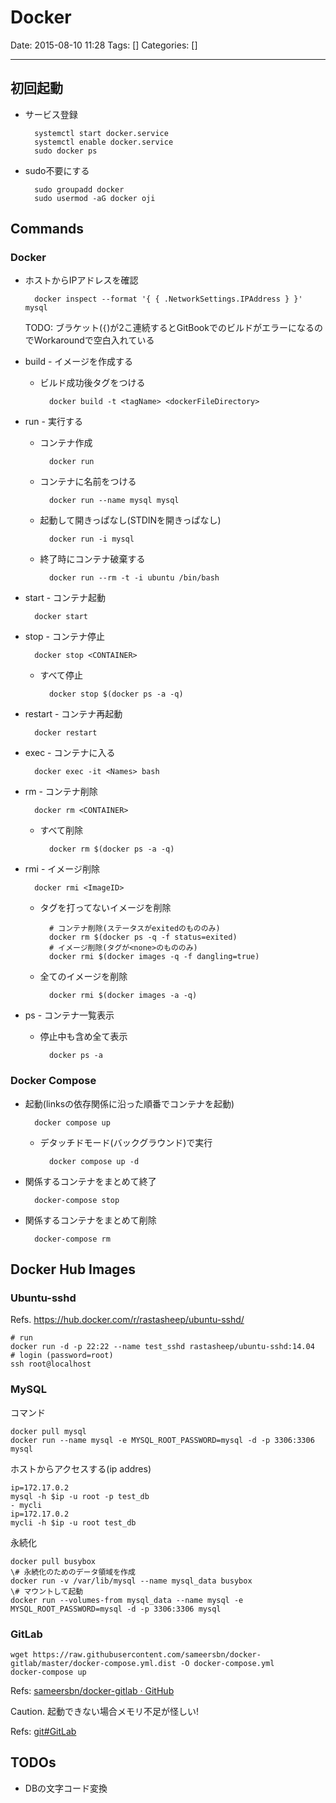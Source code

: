 # Docker

Date: 2015-08-10 11:28
Tags: []
Categories: []

---

## 初回起動

- サービス登録

        systemctl start docker.service
        systemctl enable docker.service
        sudo docker ps

- sudo不要にする

        sudo groupadd docker
        sudo usermod -aG docker oji

## Commands

### Docker

- ホストからIPアドレスを確認

        docker inspect --format '{ { .NetworkSettings.IPAddress } }' mysql
    TODO: ブラケット(`{`)が2こ連続するとGitBookでのビルドがエラーになるのでWorkaroundで空白入れている

- build - イメージを作成する
    - ビルド成功後タグをつける

            docker build -t <tagName> <dockerFileDirectory>

- run - 実行する
    - コンテナ作成

            docker run

    - コンテナに名前をつける

            docker run --name mysql mysql

    - 起動して開きっぱなし(STDINを開きっぱなし)

            docker run -i mysql

    - 終了時にコンテナ破棄する

            docker run --rm -t -i ubuntu /bin/bash

- start - コンテナ起動

        docker start

- stop - コンテナ停止

        docker stop <CONTAINER>

    - すべて停止

            docker stop $(docker ps -a -q)

- restart - コンテナ再起動

        docker restart

- exec - コンテナに入る

        docker exec -it <Names> bash

- rm - コンテナ削除

        docker rm <CONTAINER>

    - すべて削除

            docker rm $(docker ps -a -q)

- rmi - イメージ削除

        docker rmi <ImageID>

    - タグを打ってないイメージを削除

            # コンテナ削除(ステータスがexitedのもののみ)
            docker rm $(docker ps -q -f status=exited)
            # イメージ削除(タグが<none>のもののみ)
            docker rmi $(docker images -q -f dangling=true)

    - 全てのイメージを削除

            docker rmi $(docker images -a -q)

- ps - コンテナ一覧表示
    - 停止中も含め全て表示

            docker ps -a

### Docker Compose

- 起動(linksの依存関係に沿った順番でコンテナを起動)

        docker compose up

    - デタッチドモード(バックグラウンド)で実行

            docker compose up -d

- 関係するコンテナをまとめて終了

        docker-compose stop

- 関係するコンテナをまとめて削除

        docker-compose rm

## Docker Hub Images

### Ubuntu-sshd

Refs. <https://hub.docker.com/r/rastasheep/ubuntu-sshd/>

    # run
    docker run -d -p 22:22 --name test_sshd rastasheep/ubuntu-sshd:14.04
    # login (password=root)
    ssh root@localhost

### MySQL

コマンド

    docker pull mysql
    docker run --name mysql -e MYSQL_ROOT_PASSWORD=mysql -d -p 3306:3306 mysql

ホストからアクセスする(ip addres)

    ip=172.17.0.2
    mysql -h $ip -u root -p test_db
    - mycli
    ip=172.17.0.2
    mycli -h $ip -u root test_db

永続化

    docker pull busybox
    \# 永続化のためのデータ領域を作成
    docker run -v /var/lib/mysql --name mysql_data busybox
    \# マウントして起動
    docker run --volumes-from mysql_data --name mysql -e MYSQL_ROOT_PASSWORD=mysql -d -p 3306:3306 mysql

### GitLab

    wget https://raw.githubusercontent.com/sameersbn/docker-gitlab/master/docker-compose.yml.dist -O docker-compose.yml
    docker-compose up

Refs: [sameersbn/docker-gitlab · GitHub](https://github.com/sameersbn/docker-gitlab)

Caution. 起動できない場合メモリ不足が怪しい!

Refs: [git#GitLab](git#GitLab)

## TODOs

- DBの文字コード変換

